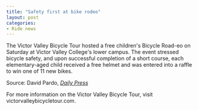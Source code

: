 ```yaml
---
title: "Safety first at bike rodeo"
layout: post
categories:
- Ride news
---
```


The Victor Valley Bicycle Tour hosted a free children's Bicycle Road-eo on Saturday at Victor Valley College's lower campus. The event stressed bicycle safety, and upon successful completion of a short course, each elementary-aged child received a free helmet and was entered into a raffle to win one of 11 new bikes.

Source: David Pardo, [*Daily Press*](https://www.vvdailypress.com)

For more information on the Victor Valley Bicycle Tour, visit victorvalleybicycletour.com.